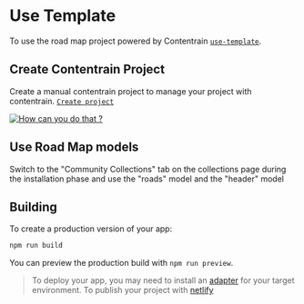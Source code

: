 # Use Template

To use the road map project powered by Contentrain [`use-template`](https://github.com/Contentrain/road-map-template/generate).

## Create Contentrain Project

Create a manual contentrain project to manage your project with contentrain. [`Create project`](https://app.contentrain.io/projects?modal=create)

[![How can you do that ?](https://img.youtube.com/vi/hdpRGzn1GMI/0.jpg)](https://www.youtube.com/watch?v=hdpRGzn1GMI)

## Use Road Map models

Switch to the "Community Collections" tab on the collections page during the installation phase and use the "roads" model and the "header" model

## Building

To create a production version of your app:

```bash
npm run build
```

You can preview the production build with `npm run preview`.

> To deploy your app, you may need to install an [adapter](https://kit.svelte.dev/docs/adapters) for your target environment.
> To publish your project with [netlify](https://www.netlify.com/with/svelte/) 

